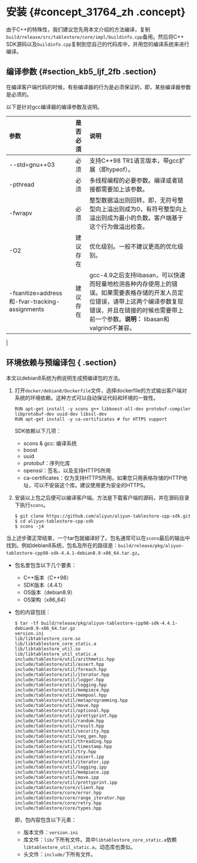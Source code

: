 # 安装 {#concept_31764_zh .concept}

由于C++的特殊性，我们建议您先用本文介绍的方法编译，复制`build/release/src/tablestore/core/impl/buildinfo.cpp`备用。然后将C++ SDK源码以及`buildinfo.cpp`复制到您自己的代码库中，并用您的编译系统来进行编译。

## 编译参数 {#section_kb5_ljf_2fb .section}

在编译客户端代码的时候，有些编译器的行为是必须保证的，即，某些编译器参数是必须的。

以下是针对gcc编译器的编译参数及说明。

|参数|是否必须|说明|
|:-|:---|:-|
|--std=gnu++03|必须|支持C++98 TR1语言版本，带gcc扩展（即typeof）。|
|-pthread|必须|多线程编程的必要参数。编译或者链接都需要加上该参数。|
|-fwrapv|必须|整型数据溢出则回转，即，无符号整型向上溢出则成为0，有符号整型向上溢出则成为最小的负数。客户端基于这个行为做溢出检查。|
|-O2|建议存在|优化级别。一般不建议更高的优化级别。|
|-fsanitize=address和-fvar-tracking-assignments|建议存在|gcc-4.9之后支持libasan，可以快速而轻量地检测各种内存使用上的错误。如果需要表格存储的开发人员定位错误，请带上这两个编译参数复现错误，并且在链接的时候也需要带上前一个参数。**说明：** libasan和valgrind不兼容。

|

## 环境依赖与预编译包 { .section}

本文以debian8系统为例说明生成预编译包的方法。

1.  打开`docker/debian8/Dockerfile`文件，选择dockerfile的方式输出客户端对系统的环境依赖。这种方式可以自动保证代码和环境的一致性。

    ```
    RUN apt-get install -y scons g++ libboost-all-dev protobuf-compiler libprotobuf-dev uuid-dev libssl-dev
    RUN apt-get install -y ca-certificates # for HTTPS support
    
    ```

    SDK依赖以下几项：

    -   scons & gcc: 编译系统
    -   boost
    -   uuid
    -   protobuf：序列化库
    -   openssl：签名，以及支持HTTPS所用
    -   ca-certificates：仅为支持HTTPS所用。如果您只用表格存储的HTTP地址，可以不安装这个库。建议使用更为安全的HTTPS。
2.  安装以上包之后便可以编译客户端。方法是下载客户端的源码，并在源码目录下执行`scons`。

    ```
    $ git clone https://github.com/aliyun/aliyun-tablestore-cpp-sdk.git
    $ cd aliyun-tablestore-cpp-sdk
    $ scons -j4
    
    ```


当上述步骤正常结束，一个tar包就编译好了。包名通常可以在`scons`最后的输出中找到。例如debian8系统，包名及所在的路径是：`build/release/pkg/aliyun-tablestore-cpp98-sdk-4.4.1-debian8.9-x86_64.tar.gz`。

-   包名里包含以下几个要素：

    -   C++版本（C++98）
    -   SDK版本（4.4.1）
    -   OS版本（debian8.9）
    -   OS架构（x86\_64）
-   包的内容包括：

    ```
    $ tar -tf build/release/pkg/aliyun-tablestore-cpp98-sdk-4.4.1-debian8.9-x86_64.tar.gz
    version.ini
    lib/libtablestore_core.so
    lib/libtablestore_core_static.a
    lib/libtablestore_util.so
    lib/libtablestore_util_static.a
    include/tablestore/util/arithmetic.hpp
    include/tablestore/util/assert.hpp
    include/tablestore/util/foreach.hpp
    include/tablestore/util/iterator.hpp
    include/tablestore/util/logger.hpp
    include/tablestore/util/logging.hpp
    include/tablestore/util/mempiece.hpp
    include/tablestore/util/mempool.hpp
    include/tablestore/util/metaprogramming.hpp
    include/tablestore/util/move.hpp
    include/tablestore/util/optional.hpp
    include/tablestore/util/prettyprint.hpp
    include/tablestore/util/random.hpp
    include/tablestore/util/result.hpp
    include/tablestore/util/security.hpp
    include/tablestore/util/seq_gen.hpp
    include/tablestore/util/threading.hpp
    include/tablestore/util/timestamp.hpp
    include/tablestore/util/try.hpp
    include/tablestore/util/assert.ipp
    include/tablestore/util/iterator.ipp
    include/tablestore/util/logging.ipp
    include/tablestore/util/mempiece.ipp
    include/tablestore/util/move.ipp
    include/tablestore/util/prettyprint.ipp
    include/tablestore/core/client.hpp
    include/tablestore/core/error.hpp
    include/tablestore/core/range_iterator.hpp
    include/tablestore/core/retry.hpp
    include/tablestore/core/types.hpp
    
    ```

    即，包内容包含以下元素：

    -   版本文件：`version.ini` 
    -   库文件：`lib/`下所有文件。其中`libtablestore_core_static.a`依赖`libtablestore_util_static.a`，动态库也类似。
    -   头文件：`include/`下所有文件。

